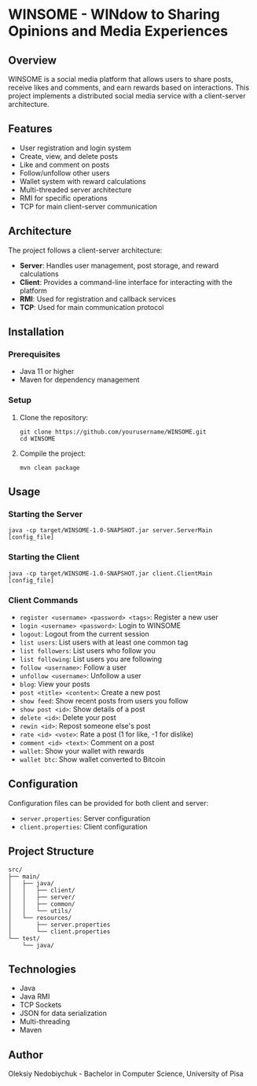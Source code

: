 # WINSOME - WINdow to Sharing Opinions and Media Experiences

## Overview
WINSOME is a social media platform that allows users to share posts, receive likes and comments, and earn rewards based on interactions. This project implements a distributed social media service with a client-server architecture.

## Features
- User registration and login system
- Create, view, and delete posts
- Like and comment on posts
- Follow/unfollow other users
- Wallet system with reward calculations
- Multi-threaded server architecture
- RMI for specific operations
- TCP for main client-server communication

## Architecture
The project follows a client-server architecture:
- **Server**: Handles user management, post storage, and reward calculations
- **Client**: Provides a command-line interface for interacting with the platform
- **RMI**: Used for registration and callback services
- **TCP**: Used for main communication protocol

## Installation

### Prerequisites
- Java 11 or higher
- Maven for dependency management

### Setup
1. Clone the repository:
   ```
   git clone https://github.com/yourusername/WINSOME.git
   cd WINSOME
   ```

2. Compile the project:
   ```
   mvn clean package
   ```

## Usage

### Starting the Server
```
java -cp target/WINSOME-1.0-SNAPSHOT.jar server.ServerMain [config_file]
```

### Starting the Client
```
java -cp target/WINSOME-1.0-SNAPSHOT.jar client.ClientMain [config_file]
```

### Client Commands
- `register <username> <password> <tags>`: Register a new user
- `login <username> <password>`: Login to WINSOME
- `logout`: Logout from the current session
- `list users`: List users with at least one common tag
- `list followers`: List users who follow you
- `list following`: List users you are following
- `follow <username>`: Follow a user
- `unfollow <username>`: Unfollow a user
- `blog`: View your posts
- `post <title> <content>`: Create a new post
- `show feed`: Show recent posts from users you follow
- `show post <id>`: Show details of a post
- `delete <id>`: Delete your post
- `rewin <id>`: Repost someone else's post
- `rate <id> <vote>`: Rate a post (1 for like, -1 for dislike)
- `comment <id> <text>`: Comment on a post
- `wallet`: Show your wallet with rewards
- `wallet btc`: Show wallet converted to Bitcoin

## Configuration
Configuration files can be provided for both client and server:
- `server.properties`: Server configuration
- `client.properties`: Client configuration

## Project Structure
```
src/
├── main/
│   ├── java/
│   │   ├── client/
│   │   ├── server/
│   │   ├── common/
│   │   └── utils/
│   └── resources/
│       ├── server.properties
│       └── client.properties
└── test/
    └── java/
```

## Technologies
- Java
- Java RMI
- TCP Sockets
- JSON for data serialization
- Multi-threading
- Maven

## Author
Oleksiy Nedobiychuk - Bachelor in Computer Science, University of Pisa

